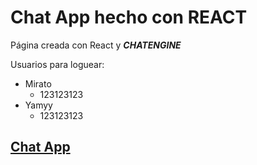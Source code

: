 # Chat App hecho con REACT

Página creada con React y ***CHATENGINE***

Usuarios para loguear: 
  - Mirato
    - 123123123
  - Yamyy
    - 123123123   

## [Chat App](https://mirato-chat-app.netlify.app/)
